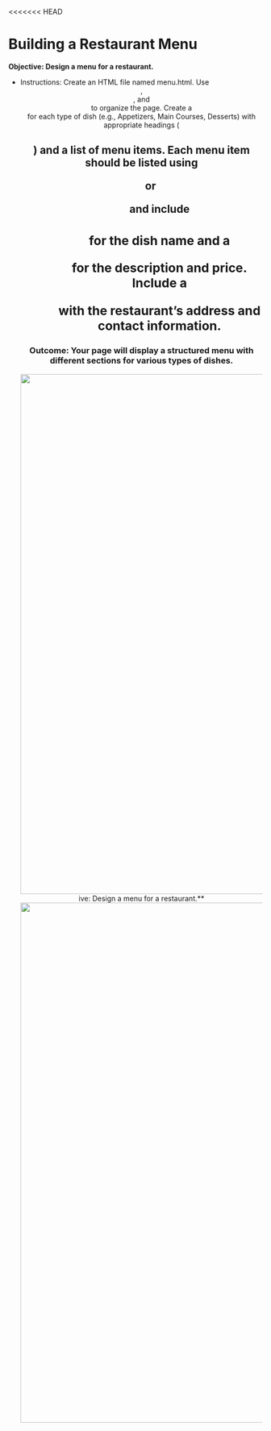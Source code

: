 <<<<<<< HEAD
# Building a Restaurant Menu

**Objective: Design a menu for a restaurant.**
- Instructions:
    Create an HTML file named menu.html.
    Use <header>, <section>, and <footer> to organize the page.
    Create a <section> for each type of dish (e.g., Appetizers, Main Courses, Desserts) with appropriate headings (<h2>) and a list of menu items.
    Each menu item should be listed using <ul> or <ol> and include <h3> for the dish name and a <p> for the description and price.
    Include a <footer> with the restaurant’s address and contact information.

**Outcome: Your page will display a structured menu with different sections for various types of dishes.**
=======
<img width="1920" height="1032" alt="Screenshot 2025-10-02 004843" src="https://github.com/user-attachments/assets/17f33e18-9629-411a-9a8b-cefb898c4833" />
ive: Design a menu for a restaurant.**
<img width="1920" height="1032" alt="Screenshot 2025-10-02 004857" src="https://github.com/user-attachments/assets/e79222c5-008e-4514-bde8-eea698113657" />

